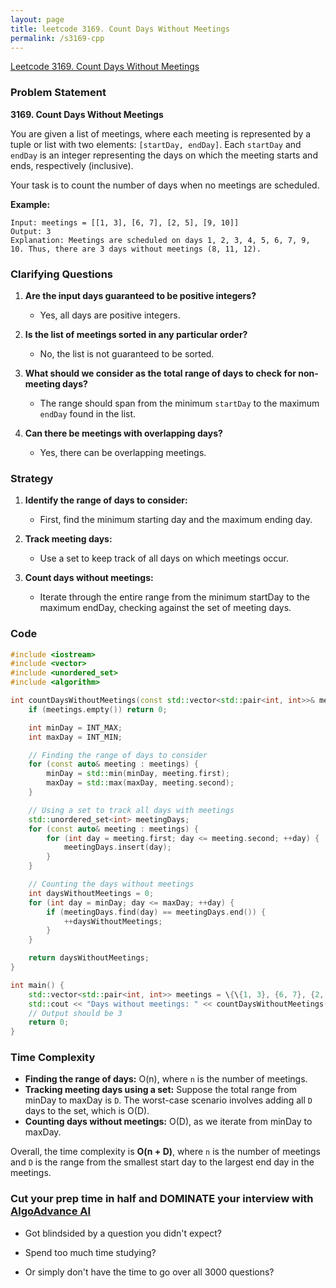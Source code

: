 ```yaml
---
layout: page
title: leetcode 3169. Count Days Without Meetings
permalink: /s3169-cpp
---
```

[Leetcode 3169. Count Days Without Meetings](https://algoadvance.github.io/algoadvance/l3169)
### Problem Statement

**3169. Count Days Without Meetings**

You are given a list of meetings, where each meeting is represented by a tuple or list with two elements: `[startDay, endDay]`. Each `startDay` and `endDay` is an integer representing the days on which the meeting starts and ends, respectively (inclusive).

Your task is to count the number of days when no meetings are scheduled.

**Example:**

```plaintext
Input: meetings = [[1, 3], [6, 7], [2, 5], [9, 10]]
Output: 3
Explanation: Meetings are scheduled on days 1, 2, 3, 4, 5, 6, 7, 9, 10. Thus, there are 3 days without meetings (8, 11, 12).
```

### Clarifying Questions

1. **Are the input days guaranteed to be positive integers?**
   - Yes, all days are positive integers.

2. **Is the list of meetings sorted in any particular order?**
   - No, the list is not guaranteed to be sorted.

3. **What should we consider as the total range of days to check for non-meeting days?**
   - The range should span from the minimum `startDay` to the maximum `endDay` found in the list.

4. **Can there be meetings with overlapping days?**
   - Yes, there can be overlapping meetings.

### Strategy

1. **Identify the range of days to consider:**
   - First, find the minimum starting day and the maximum ending day.
  
2. **Track meeting days:**
   - Use a set to keep track of all days on which meetings occur.

3. **Count days without meetings:**
   - Iterate through the entire range from the minimum startDay to the maximum endDay, checking against the set of meeting days.

### Code

```cpp
#include <iostream>
#include <vector>
#include <unordered_set>
#include <algorithm>

int countDaysWithoutMeetings(const std::vector<std::pair<int, int>>& meetings) {
    if (meetings.empty()) return 0;

    int minDay = INT_MAX;
    int maxDay = INT_MIN;

    // Finding the range of days to consider
    for (const auto& meeting : meetings) {
        minDay = std::min(minDay, meeting.first);
        maxDay = std::max(maxDay, meeting.second);
    }

    // Using a set to track all days with meetings
    std::unordered_set<int> meetingDays;
    for (const auto& meeting : meetings) {
        for (int day = meeting.first; day <= meeting.second; ++day) {
            meetingDays.insert(day);
        }
    }

    // Counting the days without meetings
    int daysWithoutMeetings = 0;
    for (int day = minDay; day <= maxDay; ++day) {
        if (meetingDays.find(day) == meetingDays.end()) {
            ++daysWithoutMeetings;
        }
    }

    return daysWithoutMeetings;
}

int main() {
    std::vector<std::pair<int, int>> meetings = \{\{1, 3}, {6, 7}, {2, 5}, {9, 10}};
    std::cout << "Days without meetings: " << countDaysWithoutMeetings(meetings) << std::endl;
    // Output should be 3
    return 0;
}
```

### Time Complexity

- **Finding the range of days:** O(n), where `n` is the number of meetings.
- **Tracking meeting days using a set:** Suppose the total range from minDay to maxDay is `D`. The worst-case scenario involves adding all `D` days to the set, which is O(D).
- **Counting days without meetings:** O(D), as we iterate from minDay to maxDay.

Overall, the time complexity is **O(n + D)**, where `n` is the number of meetings and `D` is the range from the smallest start day to the largest end day in the meetings.


### Cut your prep time in half and DOMINATE your interview with [AlgoAdvance AI](https://algoAdvance.com)

- Got blindsided by a question you didn't expect?

- Spend too much time studying?

- Or simply don't have the time to go over all 3000 questions?

